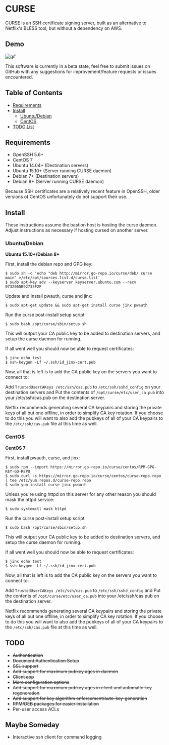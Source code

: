 # CURSE

CURSE is an SSH certificate signing server, built as an alternative to Netflix's BLESS tool, but without a dependency on AWS.

## Demo

![gif](http://i.imgur.com/UtDkYNo.gif)

This software is currently in a beta state, feel free to submit issues on GitHub with any suggestions for improvement/feature requests or issues encountered.

Table of Contents
-----------------

* [Requirements](#requirements)
* [Install](#install)
  * [Ubuntu/Debian](#ubuntudebian)
  * [CentOS](#centos)
* [TODO List](#todo)

Requirements
------------
* OpenSSH 5.6+  
* CentOS 7
* Ubuntu 14.04+ (Destination servers)
* Ubuntu 15.10+ (Server running CURSE daemon)
* Debian 7+ (Destination servers)
* Debian 8+ (Server running CURSE daemon)

Because SSH certificates are a relatively recent feature in OpenSSH, older versions of CentOS unfortunately do not support their use.

Install
-------
These instructions assume the bastion host is hosting the curse daemon. Adjust instructions as necessary if hosting cursed on another server.

### Ubuntu/Debian

**Ubuntu 15.10+/Debian 8+**

First, install the debian repo and GPG key:

    $ sudo sh -c 'echo "deb http://mirror.go-repo.io/curse/deb/ curse main" >/etc/apt/sources.list.d/curse.list'
    $ sudo apt-key adv --keyserver keyserver.ubuntu.com --recv 0732065B92735F2F

Update and install pwauth, curse and jinx:

    $ sudo apt-get update && sudo apt-get install curse jinx pwauth

Run the curse post-install setup script

    $ sudo bash /opt/curse/sbin/setup.sh

This will output your CA public key to be added to destination servers, and setup the curse daemon for running.

If all went well you should now be able to request certificates:

    $ jinx echo test
    $ ssh-keygen -Lf ~/.ssh/id_jinx-cert.pub

Now, all that is left is to add the CA public key on the servers you want to connect to:

Add `TrustedUserCAKeys /etc/ssh/cas.pub` to `/etc/ssh/sshd_config` on your destination servers and
Put the contents of `/opt/curse/etc/user_ca.pub` into your /etc/ssh/cas.pub on the destination server.

Netflix recommends generating several CA keypairs and storing the private keys of all but one offline, in order to simplify CA key rotation. If you choose to do this you will want to also add the pubkeys of all of your CA keypairs to the `/etc/ssh/cas.pub` file at this time as well.

### CentOS

**CentOS 7**

First, install pwauth, curse, and jinx:

    $ sudo rpm --import https://mirror.go-repo.io/curse/centos/RPM-GPG-KEY-GO-REPO
    $ sudo curl -s https://mirror.go-repo.io/curse/centos/curse-repo.repo | tee /etc/yum.repos.d/curse-repo.repo
    $ sudo yum install curse jinx pwauth

Unless you're using httpd on this server for any other reason you should mask the httpd service:

    $ sudo systemctl mask httpd

Run the curse post-install setup script

    $ sudo bash /opt/curse/sbin/setup.sh

This will output your CA public key to be added to destination servers, and setup the curse daemon for running.

If all went well you should now be able to request certificates:

    $ jinx echo test
    $ ssh-keygen -Lf ~/.ssh/id_jinx-cert.pub

Now, all that is left is to add the CA public key on the servers you want to connect to:

Add `TrustedUserCAKeys /etc/ssh/cas.pub` to `/etc/ssh/sshd_config` and
Put the contents of `/opt/curse/etc/user_ca.pub` into your /etc/ssh/cas.pub on the destination server.

Netflix recommends generating several CA keypairs and storing the private keys of all but one offline, in order to simplify CA key rotation. If you choose to do this you will want to also add the pubkeys of all of your CA keypairs to the `/etc/ssh/cas.pub` file at this time as well.

TODO
----
* ~~Authentication~~
* ~~Document Authentication Setup~~
* ~~SSL support~~
* ~~Add support for maximum pubkey ages in daemon~~
* ~~Client app~~
* ~~More configuration options~~
* ~~Add support for maximum pubkey ages in client and automatic key regeneration~~
* ~~Add support for key algorithm enforcement/auto-key-generation~~
* ~~RPM/DEB packages for easier installation~~
* Per-user access ACLs

Maybe Someday
-------------
* Interactive ssh client for command logging
